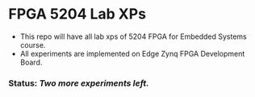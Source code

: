 # FPGA 5204 Lab XPs
 - This repo will have all lab xps of 5204 FPGA for Embedded Systems course.
 - All experiments are implemented on Edge Zynq FPGA Development Board.

### Status: _Two more experiments left._

